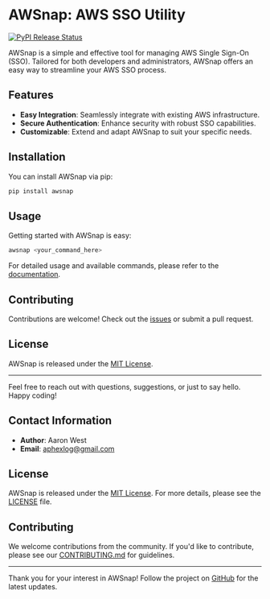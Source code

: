 # AWSnap: AWS SSO Utility

[![PyPI Release Status](https://github.com/aphexlog/AWSnap/actions/workflows/workflow.yml/badge.svg)](https://github.com/aphexlog/AWSnap/actions/workflows/workflow.yml)

AWSnap is a simple and effective tool for managing AWS Single Sign-On (SSO). Tailored for both developers and administrators, AWSnap offers an easy way to streamline your AWS SSO process.

## Features

- **Easy Integration**: Seamlessly integrate with existing AWS infrastructure.
- **Secure Authentication**: Enhance security with robust SSO capabilities.
- **Customizable**: Extend and adapt AWSnap to suit your specific needs.

## Installation

You can install AWSnap via pip:

```bash
pip install awsnap
```

## Usage

Getting started with AWSnap is easy:

```bash
awsnap <your_command_here>
```

For detailed usage and available commands, please refer to the [documentation](https://pypi.org/project/awsnap/).

## Contributing

Contributions are welcome! Check out the [issues](https://github.com/aphexlog/AWSnap/issues) or submit a pull request.

## License

AWSnap is released under the [MIT License](https://github.com/aphexlog/AWSnap/blob/main/LICENSE).

---

Feel free to reach out with questions, suggestions, or just to say hello. Happy coding!

## Contact Information
- **Author**: Aaron West
- **Email**: aphexlog@gmail.com


## License

AWSnap is released under the [MIT License](link_to_license). For more details, please see the [LICENSE](link_to_license_file) file.

## Contributing

We welcome contributions from the community. If you'd like to contribute, please see our [CONTRIBUTING.md](link_to_contributing_guide) for guidelines.

---

Thank you for your interest in AWSnap! Follow the project on [GitHub](https://github.com/aphexlog/AWSnap) for the latest updates.
